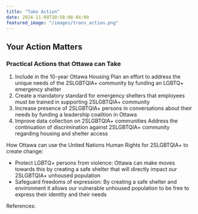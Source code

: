 ```yaml
---
title: "Take Action"
date: 2024-11-09T10:58:08-04:00
featured_image: "/images/trans_action.png"
---
```


## Your Action Matters

### Practical Actions that Ottawa can Take
1. Include in the 10-year Ottawa Housing Plan an effort to address the unique needs of the 2SLGBTQIA+ community by funding an LGBTQ+ emergency shelter
1. Create a mandatory standard for emergency shelters that employees must be trained in supporting 2SLGBTQIA+ community
1. Increase presence of 2SLGBTQIA+ persons in conversations about their needs by funding a leadership coalition in Ottawa
1. Improve data collection on 2SLGBTQIA+ communities 
Address the continuation of discrimination against 2SLGBTQIA+ community regarding housing and shelter access 

How Ottawa can use the United Nations Human Rights for 2SLGBTQIA+ to create change: 
- Protect LGBTQ+ persons from violence: Ottawa can make moves towards this by creating a safe shelter that will directly impact our 2SLGBTQIA+ unhoused population 
- Safeguard freedoms of expression: By creating a safe shelter and environment it allows our vulnerable unhoused population to be free to express their identity and their needs 

References:

